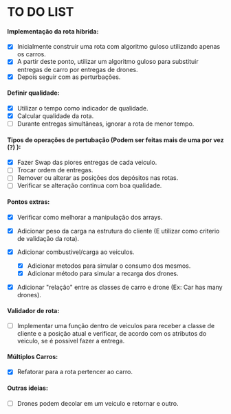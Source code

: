 # TO DO LIST
#### Implementação da rota hibrida:
- [X] Inicialmente construir uma rota com algoritmo guloso utilizando apenas os carros.
- [X] A partir deste ponto, utilizar um algoritmo guloso para substituir entregas de carro por entregas de drones.
- [x] Depois seguir com as perturbações.

#### Definir qualidade:
- [X] Utilizar o tempo como indicador de qualidade.
- [x] Calcular qualidade da rota.
- [ ] Durante entregas simultâneas, ignorar a rota de menor tempo.

#### Tipos de operações de pertubação (Podem ser feitas mais de uma por vez (?) ):
- [x] Fazer Swap das piores entregas de cada veiculo.
- [ ] Trocar ordem de entregas.
- [ ] Remover ou alterar as posições dos depósitos nas rotas.
- [ ] Verificar se alteração continua com boa qualidade.

#### Pontos extras:
- [X] Verificar como melhorar a manipulação dos arrays.
- [X] Adicionar peso da carga na estrutura do cliente (E utilizar como criterio de validação da rota).
- [X] Adicionar combustivel/carga ao veiculos.
    - [X] Adicionar metodos para simular o consumo dos mesmos.
    - [X] Adicionar método para simular a recarga dos drones.
- [X] Adicionar "relação" entre as classes de carro e drone (Ex: Car has many drones).


#### Validador de rota:
- [ ] Implementar uma função dentro de veiculos para receber a classe de cliente e a posição atual e verificar, de acordo com os atributos do veiculo, se é possivel fazer a entrega.

#### Múltiplos Carros:
- [X] Refatorar para a rota pertencer ao carro.

#### Outras ideias:
- [ ] Drones podem decolar em um veiculo e retornar e outro.
